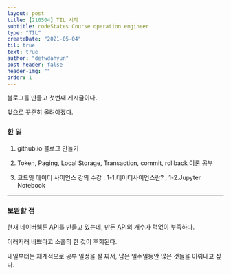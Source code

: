 ```yaml
---
layout: post
title: [210504] TIL 시작
subtitle: codeStates Course operation engineer
type: "TIL"
createDate: "2021-05-04"
til: true
text: true
author: "defwdahyun"
post-header: false
header-img: ""
order: 1
---
```


블로그를 만들고 첫번째 게시글이다.

앞으로 꾸준히 올려야겠다.

### **한 일**

1. github.io 블로그 만들기

2. Token, Paging, Local Storage, Transaction, commit, rollback 이론 공부 

3. 코드잇 데이터 사이언스 강의 수강 : 1-1.데이터사이언스란? , 1-2.Jupyter Notebook

<hr>

### 보완할 점

현재 네이버웹툰 API를 만들고 있는데, 만든 API의 개수가 턱없이 부족하다.

이래저래 바쁘다고 소홀히 한 것이 후회된다.

내일부터는 체계적으로 공부 일정을 잘 짜서, 남은 일주일동안 많은 것들을 이뤄내고 싶다.